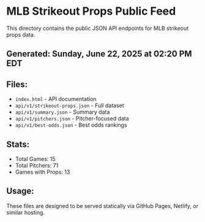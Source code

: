 # MLB Strikeout Props Public Feed

This directory contains the public JSON API endpoints for MLB strikeout props data.

## Generated: Sunday, June 22, 2025 at 02:20 PM EDT

## Files:
- `index.html` - API documentation
- `api/v1/strikeout-props.json` - Full dataset
- `api/v1/summary.json` - Summary data
- `api/v1/pitchers.json` - Pitcher-focused data  
- `api/v1/best-odds.json` - Best odds rankings

## Stats:
- Total Games: 15
- Total Pitchers: 71
- Games with Props: 13

## Usage:
These files are designed to be served statically via GitHub Pages, Netlify, or similar hosting.
